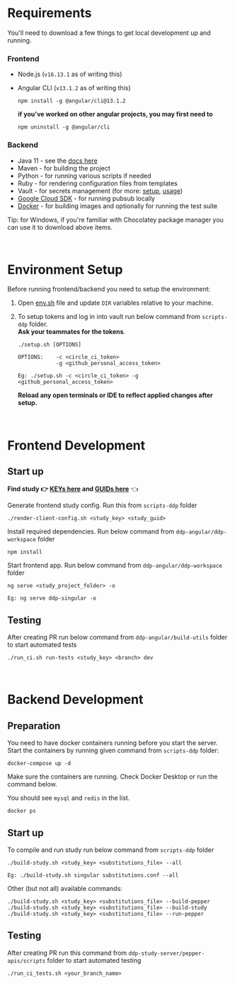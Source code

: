 # Requirements

You'll need to download a few things to get local development up and running.

### Frontend

- Node.js (`v16.13.1` as of writing this)
- Angular CLI (`v13.1.2` as of writing this)

  ```
  npm install -g @angular/cli@13.1.2
  ```

  **if you've worked on other angular projects, you may first need to**

  ```
  npm uninstall -g @angular/cli
  ```

### Backend

- Java 11 - see the [docs here](https://github.com/broadinstitute/ddp-study-server/blob/develop/pepper-apis/docs/java-11.md)
- Maven - for building the project
- Python - for running various scripts if needed
- Ruby - for rendering configuration files from templates
- Vault - for secrets management (for more: [setup](https://broadinstitute.atlassian.net/wiki/spaces/DO/pages/113874856/Vault), [usage](https://broadinstitute.atlassian.net/wiki/spaces/DDP/pages/746651676/Vault+Usage+Guide))
- [Google Cloud SDK](https://cloud.google.com/sdk/docs/install) - for running pubsub locally
- [Docker](https://www.docker.com/products/docker-desktop/) - for building images and optionally for running the test suite

Tip: for Windows, if you're familiar with Chocolatey package manager you can use it to download above items.

<br/>

# Environment Setup

Before running frontend/backend you need to setup the environment:

1. Open [env.sh](./env.sh) file and update `DIR` variables relative to your machine.

2. To setup tokens and log in into vault run below command from `scripts-ddp` folder.  
   **Ask your teammates for the tokens**.

   ```
   ./setup.sh [OPTIONS]

   OPTIONS:    -c <circle_ci_token>
               -g <github_personal_access_token>

   Eg: ./setup.sh -c <circle_ci_token> -g <github_personal_access_token>
   ```

   **Reload any open terminals or IDE to reflect applied changes after setup.**

<br/>

# Frontend Development

## Start up

**Find study 👉 [KEYs here](https://github.com/broadinstitute/ddp-angular/blob/develop/.circleci/config.yml#L14) and [GUIDs here](https://github.com/broadinstitute/ddp-angular/blob/develop/.circleci/config.yml#L16)** 👈

Generate frontend study config. Run this from `scripts-ddp` folder

```
./render-client-config.sh <study_key> <study_guid>
```

Install required dependencies. Run below command from `ddp-angular/ddp-workspace` folder

```
npm install
```

Start frontend app. Run below command from `ddp-angular/ddp-workspace` folder

```
ng serve <study_project_folder> -o

Eg: ng serve ddp-singular -o
```

## Testing

After creating PR run below command from `ddp-angular/build-utils` folder to start automated tests

```
./run_ci.sh run-tests <study_key> <branch> dev
```

<br/>

# Backend Development

## Preparation

You need to have docker containers running before you start the server.  
Start the containers by running given command from `scripts-ddp` folder:

```
docker-compose up -d
```

Make sure the containers are running. Check Docker Desktop or run the command below.

You should see `mysql` and `redis` in the list.

```
docker ps
```

## Start up

To compile and run study run below command from `scripts-ddp` folder

```
./build-study.sh <study_key> <substitutions_file> --all

Eg: ./build-study.sh singular substitutions.conf --all
```

Other (but not all) available commands:

```
./build-study.sh <study_key> <substitutions_file> --build-pepper
./build-study.sh <study_key> <substitutions_file> --build-study
./build-study.sh <study_key> <substitutions_file> --run-pepper
```

## Testing

After creating PR run this command from `ddp-study-server/pepper-apis/scripts` folder to start automated testing

```
./run_ci_tests.sh <your_branch_name>
```
